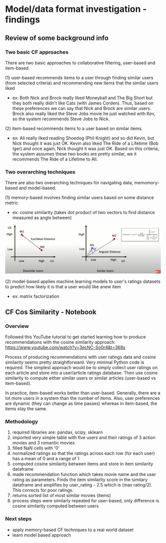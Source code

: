 # Model/data format investigation - findings
## Review of some background info

### Two basic CF approaches
There are two basic approaches to collaborative filtering, user-based and item-based. 

(1) user-based recommends items to a user through finding similar users (from selected criteria) and recommending new items that the similar users liked
  - ex: Both Nick and Brock really liked Moneyball and The Big Short but they both really didn't like Cats (with James Corden). Thus, based on these preferences we can say that Nick and Brock are similar users. Brock also really liked the Steve Jobs movie he just watched with Kev, so the system recommends Steve Jobs to Nick.
 
(2) item-based recommends items to a user based on similar items.
  - ex: Ali really liked reading Shoedog (Phil Knight) and so did Kevin, but Nick thought it was just OK. Kevin also liked The Ride of a Lifetime (Bob Iger) and once again, Nick thought it was just OK. Based on this criteria, the system assumes these two books are pretty similar, we it recommends The Ride of a Lifetime to Ali.
  
### Two overarching techniques
There are also two overarching techniques for navigating data, memomory-based and model-based.

(1) memory-based involves finding similar users based on some distance metric
  - ex: cosine similarity (takes dot product of two vectors to find distance measured as angle between)
  
  ![](cosinesimilarity.png)
  
(2) model-based applies machine learning models to user's ratings datasets to predict how likely it is that a user would like anew item
  - ex: matrix factorization 
  
## CF Cos Similarity - Notebook
### Overview
Followed this YouTube tutorial to get started learning how to produce recommendations with the cosine similarity approach: https://www.youtube.com/watch?v=3ecNC-So0r4&t=368s

Process of producing recommendations with user ratings data and cosine similarity seems pretty straightforward. Very minimal Python code is required. The simplest approach would be to simply collect user ratings on each article and store into a user/article ratings database. Then use cosine similarity to compute either similar users or similar articles (user-based vs item-based). 

In practice, item-based works better than user-based. Generally, there are a lot more users in a system than the number of items. Also, user preferences are dynamic (they can change as time passes) whereas in item-based, the items stay the same.

### Methodology
1. required libraries are: pandas, scipy, sklearn
2. imported very simple table with five users and their ratings of 3 action movies and 3 romantic movies
3. filled NaN cells with '0'
4. normalized ratings so that the ratings across each row (for each user) has a mean of 0 and a range of 1
5. computed cosine similarity between items and store in item similarity dataframe
6. made recommendation function which takes movie name and the user rating as parameters. Finds the item similarity score in the similary dataframe and amplifies by user_rating - 2.5 which is (max rating/2). This corrects for poor ratings. 
7. returns sorted list of most similar movies (items)
8. process steps were similarly repeated for user-based, only difference is cosine similarity computed between users

### Next steps
- apply memory-based CF techniques to a real world dataset
- learn model based approach

  
